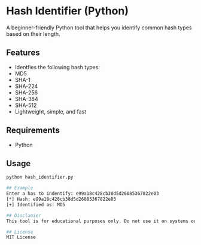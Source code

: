 # Hash Identifier (Python)

A beginner-friendly Python tool that helps you identify common hash types based on their length.

## Features
- Identfies the following hash types:
- MD5
- SHA-1
- SHA-224
- SHA-256
- SHA-384
- SHA-512
- Lightweight, simple, and fast

## Requirements
- Python

## Usage
```bash
python hash_identifier.py

## Example
Enter a has to indentify: e99a18c428cb38d5d26085367822e03
[*] Hash: e99a18c428cb38d5d26085367822e03
[+] Identified as: MD5

## Disclamier
This tool is for educational purposes only. Do not use it on systems or networks you do not own or have explicit permission to test.

## License
MIT License